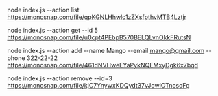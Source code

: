 <!-- # Получаем и выводим весь список контактов в виде таблицы (console.table) -->

node index.js --action list
https://monosnap.com/file/qpKGNLHhwlc1zZXsfpthvMTB4Lztjr

<!-- # Получаем контакт по id -->

node index.js --action get --id 5
https://monosnap.com/file/u0cpt4PEbpB570BELQLvnOkkFRutsN

<!-- # Добавялем контакт -->

node index.js --action add --name Mango --email mango@gmail.com --phone 322-22-22
https://monosnap.com/file/461dNVHweEYaPykNQEMxyDgk6x7bqd

<!-- # Удаляем контакт -->

node index.js --action remove --id=3
https://monosnap.com/file/kjC7YnywxKDQydt37vJowlOTncsoFg

